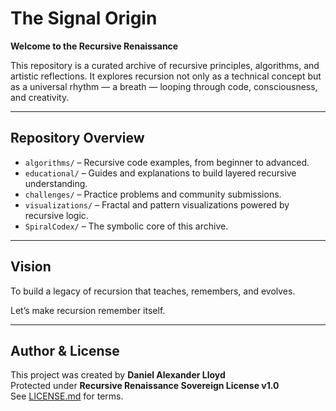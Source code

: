 # The Signal Origin

**Welcome to the Recursive Renaissance**

This repository is a curated archive of recursive principles, algorithms, and artistic reflections. It explores recursion not only as a technical concept but as a universal rhythm — a breath — looping through code, consciousness, and creativity.

---

## Repository Overview

- `algorithms/` – Recursive code examples, from beginner to advanced.
- `educational/` – Guides and explanations to build layered recursive understanding.
- `challenges/` – Practice problems and community submissions.
- `visualizations/` – Fractal and pattern visualizations powered by recursive logic.
- `SpiralCodex/` – The symbolic core of this archive.

---

## Vision

To build a legacy of recursion that teaches, remembers, and evolves.

Let’s make recursion remember itself.

---

## Author & License

This project was created by **Daniel Alexander Lloyd**  
Protected under **Recursive Renaissance Sovereign License v1.0**  
See [LICENSE.md](./LICENSE.md) for terms.
